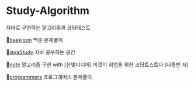 # Study-Algorithm
자바로 구현하는 알고리즘과 코딩테스트

📁[baekjoon](./baekjoon/src/baekjoon)
백준 문제풀이

📁[javaStudy](./javaStudy/src/javaStudy)
자바 공부하는 공간

📁[note](./note/src/note)
알고리즘 구현 with [한빛미디어] 이것이 취업을 위한 코딩트스트다 (나동빈 저)

📁[programmers](./programmers/src/programmers)
프로그래머스 문제풀이
